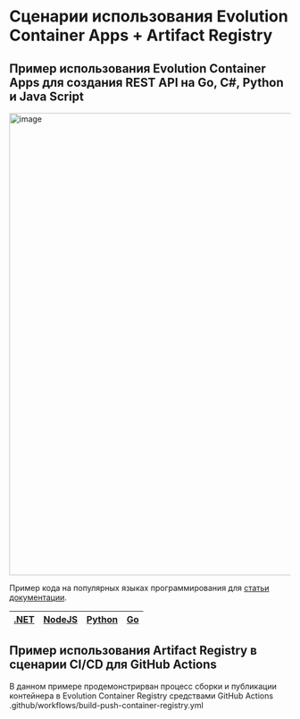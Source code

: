 # Сценарии использования Evolution Container Apps + Artifact Registry

## Пример использования Evolution Container Apps для создания REST API на Go, C#, Python и Java Script
<img width="827" alt="image" src="https://github.com/CLOUDdotRu/serverless-containers/assets/129149541/676edc07-edfb-4da8-a8af-b3c658034b91">


Пример кода на популярных языках программирования для [статьи документации](https://cloud.ru/ru/docs/container-registry-evolution/ug/topics/tutorials__deploy-rest-api.html). 

| [.NET](/restapi-dotnet) | [NodeJS](/restapi-nodejs) | [Python](/restapi-python) | [Go](/restapi-go) | 
| ---  | --- | --- | --- |

## Пример использования Artifact Registry в сценарии CI/CD для GitHub Actions
В данном примере продемонстрирван процесс сборки и публикации контейнера в Evolution Container Registry средствами GitHub Actions 
.github/workflows/build-push-container-registry.yml
